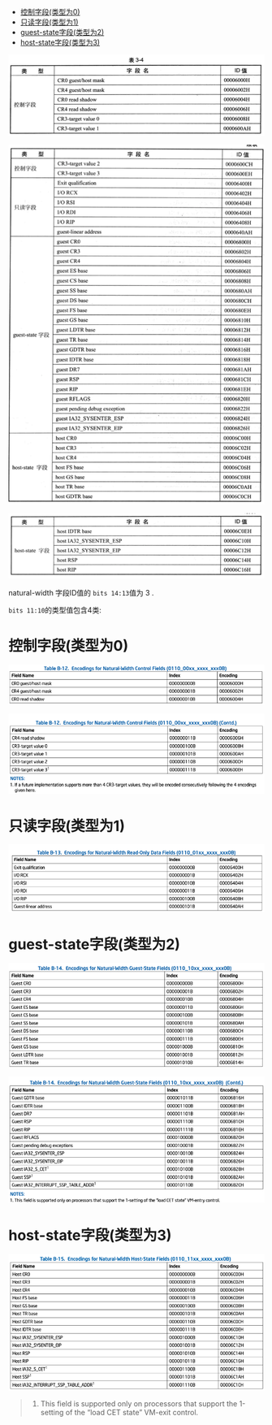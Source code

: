 
<!-- @import "[TOC]" {cmd="toc" depthFrom=1 depthTo=6 orderedList=false} -->

<!-- code_chunk_output -->

- [控制字段(类型为0)](#控制字段类型为0)
- [只读字段(类型为1)](#只读字段类型为1)
- [guest-state字段(类型为2)](#guest-state字段类型为2)
- [host-state字段(类型为3)](#host-state字段类型为3)

<!-- /code_chunk_output -->
![2020-03-02-14-22-40.png](./images/2020-03-02-14-22-40.png)

![2020-03-02-14-22-55.png](./images/2020-03-02-14-22-55.png)

![2020-03-02-14-23-05.png](./images/2020-03-02-14-23-05.png)

natural-width 字段ID值的 `bits 14:13`值为 3 .

`bits 11:10`的类型值包含4类:

# 控制字段(类型为0)

![2021-04-08-22-12-50.png](./images/2021-04-08-22-12-50.png)

![2021-04-08-22-13-02.png](./images/2021-04-08-22-13-02.png)

# 只读字段(类型为1)

![2021-04-08-22-13-13.png](./images/2021-04-08-22-13-13.png)

# guest-state字段(类型为2)

![2021-04-08-22-13-23.png](./images/2021-04-08-22-13-23.png)

![2021-04-08-22-13-36.png](./images/2021-04-08-22-13-36.png)

# host-state字段(类型为3) 

![2021-04-08-22-14-18.png](./images/2021-04-08-22-14-18.png)

> 1. This field is supported only on processors that support the 1-setting of the “load CET state” VM-exit control.